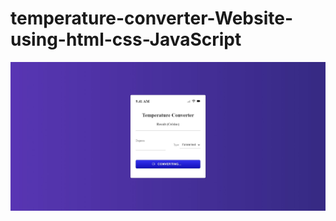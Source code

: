 # temperature-converter-Website-using-html-css-JavaScript
![temperature-converter-Website-using-html-css-JavaScript](img/github_cover.jpeg)